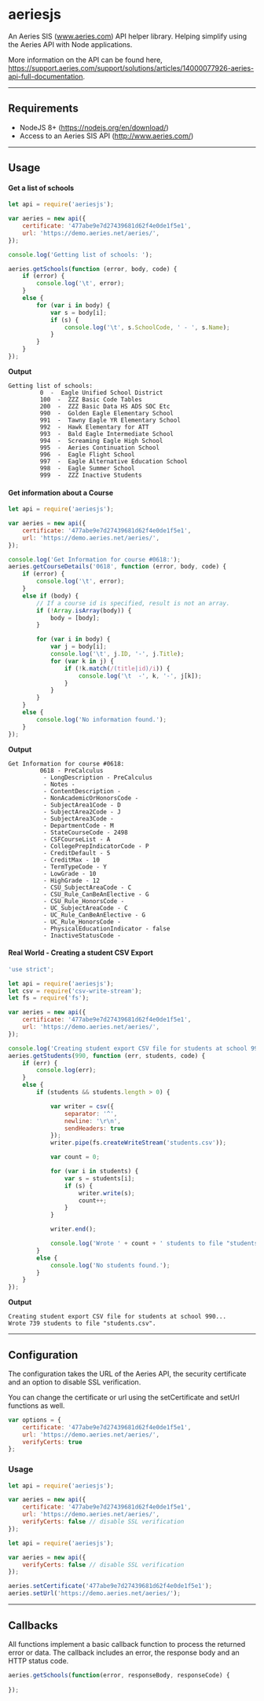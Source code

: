 ﻿# aeriesjs
An Aeries SIS (www.aeries.com) API helper library. Helping simplify using the Aeries API with Node applications.

More information on the API can be found here, https://support.aeries.com/support/solutions/articles/14000077926-aeries-api-full-documentation.

----

## Requirements

* NodeJS 8+ (https://nodejs.org/en/download/)
* Access to an Aeries SIS API (http://www.aeries.com/)

----

## Usage

#### Get a list of schools
```js
let api = require('aeriesjs');

var aeries = new api({
    certificate: '477abe9e7d27439681d62f4e0de1f5e1',
    url: 'https://demo.aeries.net/aeries/',
});

console.log('Getting list of schools: ');

aeries.getSchools(function (error, body, code) {
    if (error) {
        console.log('\t', error);
    }
    else {
        for (var i in body) {
            var s = body[i];
            if (s) {
                console.log('\t', s.SchoolCode, ' - ', s.Name);
            }
        }
    }
});
```

**Output**

```
Getting list of schools:
         0  -  Eagle Unified School District
         100  -  ZZZ Basic Code Tables
         200  -  ZZZ Basic Data HS ADS SOC Etc
         990  -  Golden Eagle Elementary School
         991  -  Tawny Eagle YR Elementary School
         992  -  Hawk Elementary for ATT
         993  -  Bald Eagle Intermediate School
         994  -  Screaming Eagle High School
         995  -  Aeries Continuation School
         996  -  Eagle Flight School
         997  -  Eagle Alternative Education School
         998  -  Eagle Summer School
         999  -  ZZZ Inactive Students
```

#### Get information about a Course
```js
let api = require('aeriesjs');

var aeries = new api({
    certificate: '477abe9e7d27439681d62f4e0de1f5e1',
    url: 'https://demo.aeries.net/aeries/',
});

console.log('Get Information for course #0618:');
aeries.getCourseDetails('0618', function (error, body, code) {
    if (error) {
        console.log('\t', error);
    }
    else if (body) {
        // If a course id is specified, result is not an array.
        if (!Array.isArray(body)) {
            body = [body];
        }

        for (var i in body) {
            var j = body[i];
            console.log('\t', j.ID, '-', j.Title);
            for (var k in j) {
                if (!k.match(/(title|id)/i)) {
                    console.log('\t  -', k, '-', j[k]);
                }
            }
        }
    }
    else {
        console.log('No information found.');
    }
});
```

**Output**

```
Get Information for course #0618:
         0618 - PreCalculus
          - LongDescription - PreCalculus
          - Notes -
          - ContentDescription -
          - NonAcademicOrHonorsCode -
          - SubjectArea1Code - D
          - SubjectArea2Code - J
          - SubjectArea3Code -
          - DepartmentCode - M
          - StateCourseCode - 2498
          - CSFCourseList - A
          - CollegePrepIndicatorCode - P
          - CreditDefault - 5
          - CreditMax - 10
          - TermTypeCode - Y
          - LowGrade - 10
          - HighGrade - 12
          - CSU_SubjectAreaCode - C
          - CSU_Rule_CanBeAnElective - G
          - CSU_Rule_HonorsCode -
          - UC_SubjectAreaCode - C
          - UC_Rule_CanBeAnElective - G
          - UC_Rule_HonorsCode -
          - PhysicalEducationIndicator - false
          - InactiveStatusCode -
```


#### Real World - Creating a student CSV Export

```js
'use strict';

let api = require('aeriesjs');
let csv = require('csv-write-stream');
let fs = require('fs');

var aeries = new api({
    certificate: '477abe9e7d27439681d62f4e0de1f5e1',
    url: 'https://demo.aeries.net/aeries/',
});

console.log('Creating student export CSV file for students at school 990...');
aeries.getStudents(990, function (err, students, code) {
    if (err) {
        console.log(err);
    }
    else {
        if (students && students.length > 0) {

            var writer = csv({
                separator: '^',
                newline: '\r\n',
                sendHeaders: true
            });
            writer.pipe(fs.createWriteStream('students.csv'));

            var count = 0;

            for (var i in students) {
                var s = students[i];
                if (s) {
                    writer.write(s);
                    count++;
                }
            }

            writer.end();

            console.log('Wrote ' + count + ' students to file "students.csv".');
        }
        else {
            console.log('No students found.');
        }
    }
});
```

**Output**

```
Creating student export CSV file for students at school 990...
Wrote 739 students to file "students.csv".
```

----

## Configuration

The configuration takes the URL of the Aeries API, the security certificate and an option to disable SSL verification.

You can change the certificate or url using the setCertificate and setUrl functions as well.

```js
var options = {
    certificate: '477abe9e7d27439681d62f4e0de1f5e1',
    url: 'https://demo.aeries.net/aeries/',
    verifyCerts: true
};
```

### Usage
```js
let api = require('aeriesjs');

var aeries = new api({
    certificate: '477abe9e7d27439681d62f4e0de1f5e1',
    url: 'https://demo.aeries.net/aeries/',
    verifyCerts: false // disable SSL verification
});
```

```js
let api = require('aeriesjs');

var aeries = new api({
    verifyCerts: false // disable SSL verification
});

aeries.setCertificate('477abe9e7d27439681d62f4e0de1f5e1');
aeries.setUrl('https://demo.aeries.net/aeries/');
```

----

## Callbacks

All functions implement a basic callback function to process the returned error or data. The callback includes an error, the response body and an HTTP status code.

```js
aeries.getSchools(function(error, responseBody, responseCode) {
    
});
```